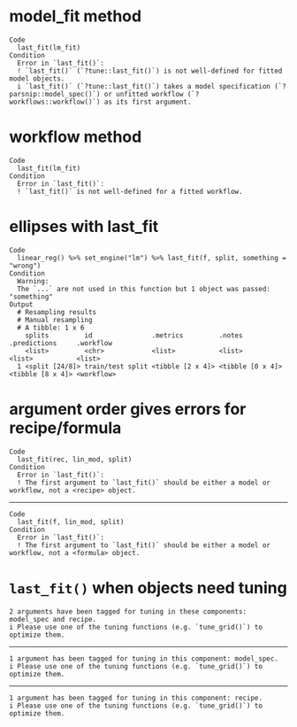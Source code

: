 # model_fit method

    Code
      last_fit(lm_fit)
    Condition
      Error in `last_fit()`:
      ! `last_fit()` (`?tune::last_fit()`) is not well-defined for fitted model objects.
      i `last_fit()` (`?tune::last_fit()`) takes a model specification (`?parsnip::model_spec()`) or unfitted workflow (`?workflows::workflow()`) as its first argument.

# workflow method

    Code
      last_fit(lm_fit)
    Condition
      Error in `last_fit()`:
      ! `last_fit()` is not well-defined for a fitted workflow.

# ellipses with last_fit

    Code
      linear_reg() %>% set_engine("lm") %>% last_fit(f, split, something = "wrong")
    Condition
      Warning:
      The `...` are not used in this function but 1 object was passed: "something"
    Output
      # Resampling results
      # Manual resampling 
      # A tibble: 1 x 6
        splits         id               .metrics         .notes           .predictions     .workflow 
        <list>         <chr>            <list>           <list>           <list>           <list>    
      1 <split [24/8]> train/test split <tibble [2 x 4]> <tibble [0 x 4]> <tibble [8 x 4]> <workflow>

# argument order gives errors for recipe/formula

    Code
      last_fit(rec, lin_mod, split)
    Condition
      Error in `last_fit()`:
      ! The first argument to `last_fit()` should be either a model or workflow, not a <recipe> object.

---

    Code
      last_fit(f, lin_mod, split)
    Condition
      Error in `last_fit()`:
      ! The first argument to `last_fit()` should be either a model or workflow, not a <formula> object.

# `last_fit()` when objects need tuning

    2 arguments have been tagged for tuning in these components: model_spec and recipe.
    i Please use one of the tuning functions (e.g. `tune_grid()`) to optimize them.

---

    1 argument has been tagged for tuning in this component: model_spec.
    i Please use one of the tuning functions (e.g. `tune_grid()`) to optimize them.

---

    1 argument has been tagged for tuning in this component: recipe.
    i Please use one of the tuning functions (e.g. `tune_grid()`) to optimize them.

